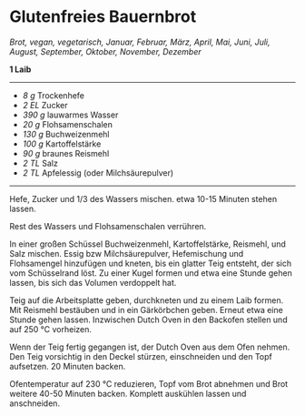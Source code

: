 # Glutenfreies Bauernbrot

*Brot, vegan, vegetarisch, Januar, Februar, März, April, Mai, Juni, Juli, August, September, Oktober, November, Dezember*

**1 Laib**

---

- *8 g* Trockenhefe
- *2 EL* Zucker
- *390 g* lauwarmes Wasser
- *20 g* Flohsamenschalen
- *130 g* Buchweizenmehl
- *100 g* Kartoffelstärke
- *90 g* braunes Reismehl
- *2 TL* Salz
- *2 TL* Apfelessig (oder Milchsäurepulver)

---

Hefe, Zucker und 1/3 des Wassers mischen. etwa 10-15 Minuten stehen lassen. 

Rest des Wassers und Flohsamenschalen verrühren.

In einer großen Schüssel Buchweizenmehl, Kartoffelstärke, Reismehl, und Salz mischen. Essig bzw Milchsäurepulver, Hefemischung und Flohsamengel hinzufügen und kneten, bis ein glatter Teig entsteht, der sich vom Schüsselrand löst. Zu einer Kugel formen und etwa eine Stunde gehen lassen, bis sich das Volumen verdoppelt hat.

Teig auf die Arbeitsplatte geben, durchkneten und zu einem Laib formen. Mit Reismehl bestäuben und in ein Gärkörbchen geben. Erneut etwa eine Stunde gehen lassen. Inzwischen Dutch Oven in den Backofen stellen und auf 250 °C vorheizen.

Wenn der Teig fertig gegangen ist, der Dutch Oven aus dem Ofen nehmen. Den Teig vorsichtig in den Deckel stürzen, einschneiden und den Topf aufsetzen. 20 Minuten backen.

Ofentemperatur auf 230 °C reduzieren, Topf vom Brot abnehmen und Brot weitere 40-50 Minuten backen. Komplett auskühlen lassen und anschneiden.
